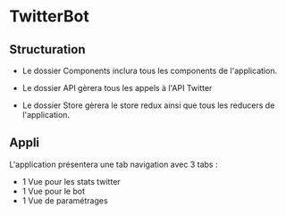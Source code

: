 # TwitterBot

## Structuration

- Le dossier Components inclura tous les components de l'application.

- Le dossier API gèrera tous les appels à l'API Twitter

- Le dossier Store gèrera le store redux ainsi que tous les reducers de l'application.

## Appli

L'application présentera une tab navigation avec 3 tabs :

- 1 Vue pour les stats twitter
- 1 Vue pour le bot
- 1 Vue de paramétrages